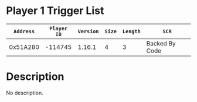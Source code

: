 # Player 1 Trigger List

| `Address` | `Player ID` | `Version` | `Size` | `Length` | `SCR` |
| ---------- | ----------- | --------- | ------ | -------- | ---- |
| 0x51A280 | -114745 | 1.16.1 | 4 | 3 | Backed By Code |

# Description

No description.